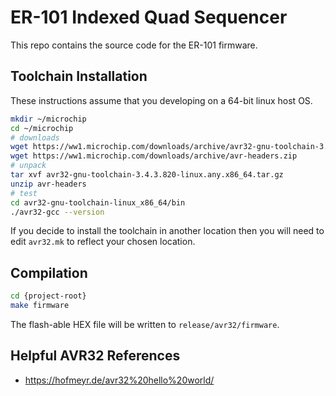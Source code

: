 # ER-101 Indexed Quad Sequencer

This repo contains the source code for the ER-101 firmware.

## Toolchain Installation

These instructions assume that you developing on a 64-bit linux host OS.

```bash
mkdir ~/microchip
cd ~/microchip
# downloads
wget https://ww1.microchip.com/downloads/archive/avr32-gnu-toolchain-3.4.3.820-linux.any.x86_64.tar.gz
wget https://ww1.microchip.com/downloads/archive/avr-headers.zip
# unpack
tar xvf avr32-gnu-toolchain-3.4.3.820-linux.any.x86_64.tar.gz
unzip avr-headers
# test
cd avr32-gnu-toolchain-linux_x86_64/bin
./avr32-gcc --version
```

If you decide to install the toolchain in another location then you will need to edit `avr32.mk` to reflect your chosen location.

## Compilation

```bash
cd {project-root}
make firmware
```

The flash-able HEX file will be written to `release/avr32/firmware`.

## Helpful AVR32 References

* https://hofmeyr.de/avr32%20hello%20world/